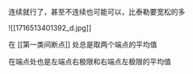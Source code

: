 ---
---

连续就行了，甚至不连续也可能可以，比泰勒要宽松的多

![[1716513401392_d.jpg]]

在 [[第一类间断点]] 处总是取两个端点的平均值

在端点处也是左端点右极限和右端点左极限的平均值
